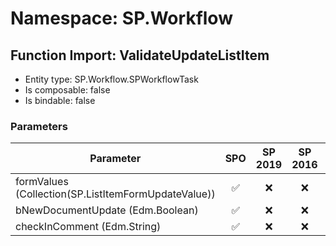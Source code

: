 # Namespace: SP.Workflow

## Function Import: ValidateUpdateListItem

- Entity type: SP.Workflow.SPWorkflowTask
- Is composable: false
- Is bindable: false

### Parameters

Parameter | SPO | SP 2019 | SP 2016 | SP 2013
----------|:---:|:-------:|:-------:|:-------
formValues (Collection(SP.ListItemFormUpdateValue)) | ✅ | ❌ | ❌ | ❌
bNewDocumentUpdate (Edm.Boolean) | ✅ | ❌ | ❌ | ❌
checkInComment (Edm.String) | ✅ | ❌ | ❌ | ❌